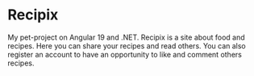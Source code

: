 # Recipix
My pet-project on Angular 19 and .NET. Recipix is a site about food and recipes. Here you can share your recipes and read others. You can also register an account to have an opportunity to like and comment others recipes.
